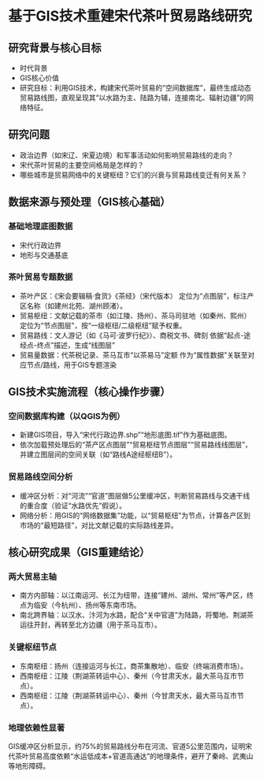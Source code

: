 # 基于GIS技术重建宋代茶叶贸易路线研究
## 研究背景与核心目标
- 时代背景
- GIS核心价值
- 研究目标：利用GIS技术，构建宋代茶叶贸易的“空间数据库”，最终生成动态贸易路线图，直观呈现其“以水路为主、陆路为辅，连接南北、辐射边疆”的网络特征。
## 研究问题
- 政治边界（如宋辽、宋夏边境）和军事活动如何影响贸易路线的走向？
- 宋代茶叶贸易的主要空间格局是怎样的？
- 哪些城市是贸易网络中的关键枢纽？它们的兴衰与贸易路线变迁有何关系？
## 数据来源与预处理（GIS核心基础）
### 基础地理底图数据
- 宋代行政边界
- 地形与交通基底
### 茶叶贸易专题数据
- 茶叶产区：《宋会要辑稿·食货》《茶经》（宋代版本） 定位为“点图层”，标注产区名称（如建州北苑、湖州顾渚）。 
- 贸易枢纽：文献记载的茶市（如江陵、扬州）、茶马司驻地（如秦州、熙州） 定位为“节点图层”，按“一级枢纽/二级枢纽”赋予权重。
- 贸易路线：文人游记（如《马可·波罗行纪》）、商税文书、碑刻 依据“起点-途经点-终点”描述，生成“线图层”
- 贸易量数据：代茶税记录、茶马互市“以茶易马”定额 作为“属性数据”关联至对应节点/路线，用于GIS专题渲染
## GIS技术实施流程（核心操作步骤）
### 空间数据库构建（以QGIS为例）
- 新建GIS项目，导入“宋代行政边界.shp”“地形底图.tif”作为基础底图。
- 依次加载预处理后的“茶产区点图层”“贸易枢纽节点图层”“贸易路线线图层”，并建立图层间的空间关联（如“路线A途经枢纽B”）。
### 贸易路线空间分析
- 缓冲区分析：对“河流”“官道”图层做5公里缓冲区，判断贸易路线与交通干线的重合度（验证“水路优先”假说）。
- 网络分析：用GIS的“网络数据集”功能，以“贸易枢纽”为节点，计算各产区到市场的“最短路径”，对比文献记载的实际路线差异。
## 核心研究成果（GIS重建结论）
### 两大贸易主轴
- 南方内部轴：以江南运河、长江为纽带，连接“建州、湖州、常州”等产区，终点为临安（今杭州）、扬州等东南市场。
- 南北跨界轴：以汉水、汴河为水路，配合“关中官道”为陆路，将蜀地、荆湖茶运往开封，再转至北方边疆（用于茶马互市）。
### 关键枢纽节点
- 东南枢纽：扬州（连接运河与长江，商茶集散地）、临安（终端消费市场）。
- 西南枢纽：江陵（荆湖茶转运中心）、秦州（今甘肃天水，最大茶马互市节点）。
-  西南枢纽：江陵（荆湖茶转运中心）、秦州（今甘肃天水，最大茶马互市节点）。
### 地理依赖性显著
GIS缓冲区分析显示，约75%的贸易路线分布在河流、官道5公里范围内，证明宋代茶叶贸易高度依赖“水运低成本+官道高通达”的地理条件，避开了秦岭、武夷山等地形障碍。